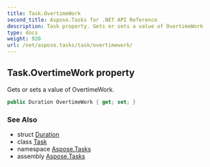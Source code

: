 ```yaml
---
title: Task.OvertimeWork
second_title: Aspose.Tasks for .NET API Reference
description: Task property. Gets or sets a value of OvertimeWork
type: docs
weight: 920
url: /net/aspose.tasks/task/overtimework/
---
```

## Task.OvertimeWork property

Gets or sets a value of OvertimeWork.

```csharp
public Duration OvertimeWork { get; set; }
```

### See Also

* struct [Duration](../../duration/)
* class [Task](../)
* namespace [Aspose.Tasks](../../task/)
* assembly [Aspose.Tasks](../../../)


